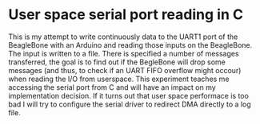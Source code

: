 # User space serial port reading in C
This is my attempt to write continuously data to the UART1 port of the BeagleBone with an Arduino and reading those 
inputs on the BeagleBone. The input is written to a file.
There is specified a number of messages transferred, the goal is to find out if the BegleBone will drop some messages
(and thus, to check if an UART FIFO overflow might occour) when reading the I/O from userspace. This experiment teaches me
accessing the serial port from C and will have an impact on my implementation decision. If it turns out that user space
performace is too bad I will try to configure the serial driver to redirect DMA directly to a log file.
